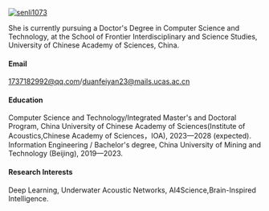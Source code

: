 

[![senli1073](https://img.shields.io/badge/senli1073-github-blue?logo=github)](https://github.com/senli1073)

She is currently pursuing a Doctor's Degree in Computer Science and Technology, at the School of Frontier Interdisciplinary and Science Studies, University of Chinese Academy of Sciences, China.

#### Email
1737182992@qq.com/duanfeiyan23@mails.ucas.ac.cn

#### Education
Computer Science and Technology/Integrated Master's and Doctoral Program, China University of Chinese Academy of Sciences(Institute of Acoustics,Chinese Academy of Sciences，IOA), 2023—2028 (expected).\
Information Engineering / Bachelor's degree, China University of Mining and Technology (Beijing), 2019—2023.

#### Research Interests
Deep Learning, Underwater Acoustic Networks, AI4Science,Brain-Inspired Intelligence.

